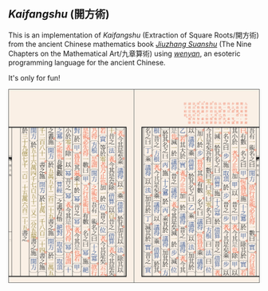## *Kaifangshu* (開方術)

This is an implementation of *Kaifangshu* (Extraction of Square Roots/開方術) from the ancient Chinese mathematics book [*Jiuzhang Suanshu*](https://en.wikipedia.org/wiki/The_Nine_Chapters_on_the_Mathematical_Art) (The Nine Chapters on the Mathematical Art/九章算術) using [*wenyan*](https://github.com/LingDong-/wenyan-lang), an esoteric programming language for the ancient Chinese.

It's only for fun!

![](kaifangshu.png)
